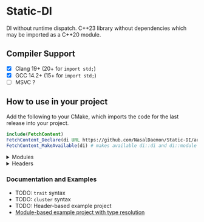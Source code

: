 # Static-DI
DI without runtime dispatch. C++23 library without dependencies which may be imported as a C++20 module.

## Compiler Support
- [x] Clang 19+ (20+ for `import std;`)
- [x] GCC 14.2+ (15+ for `import std;`)
- [ ] MSVC ?

## How to use in your project
Add the following to your CMake, which imports the code for the last release into your project.
```CMake
include(FetchContent)
FetchContent_Declare(di URL https://github.com/NasalDaemon/Static-DI/archive/refs/tags/latest.tar.gz)
FetchContent_MakeAvailable(di) # makes available di::di and di::module
```
<details>
<summary>Modules</summary>

### Modules
You can link the modularized library (so you can `import di;`), with
```CMake
target_link_library(your_modules_lib PUBLIC di::module)
```
To generate .ixx files from .ixx.dig files and add them to the target:
```CMake
target_generate_di_modules(your_modules_lib [MODULE_DIR dir=${CMAKE_CURRENT_SOURCE_DIR}] [GLOB dir...] [FILES file...])
```
</details>
<details>
<summary>Headers</summary>

### Headers
You can link the header library (so you can `#include <di/di.hpp>`), with
```CMake
target_link_library(your_headers_lib PUBLIC di::di)
```
To generate .hxx files from .hxx.dig files and add them to the target with the same include path:
```CMake
target_generate_di_headers(your_headers_lib [INCLUDE_DIR dir=${CMAKE_CURRENT_SOURCE_DIR}] [GLOB dir...] [FILES file...])
```
<details>
<summary>Generating .cpp files for parallel compilation of nodes and faster incremental builds</summary>

#### Generating .cpp files

To generate graph.node.cpp files which instantiate your node.tpp implementation files for a specified graph, use `target_generate_di_src`. As each node TU will have visibility of all other nodes' headers (via the root cluster header which injects its Context), it is important for each node.hpp not to implement non-template functions, leaving as much of the implementation in the respective node.tpp file as possible (which should not be included anywhere).

By having each node.tpp implementation instantiated in a separate graph.node.cpp file, it allows all listed nodes to be compiled in parallel which can greatly speed up compilation. It also means that only one graph.node.cpp file will need to be recompiled if its respective node.tpp implementation changes, rather than all nodes in the graph, greatly improving incremental build times during development.
```
# Enable LTO so that inter-node function calls are inlined
set_property(TARGET your_headers_lib PROPERTY INTERPROCEDURAL_OPTIMIZATION TRUE)
# Alternatively, enable LTO for your whole project:
# set(INTERPROCEDURAL_OPTIMIZATION TRUE)

# Generate .cpp files for listed nodes and add them to the target
target_generate_di_src(your_headers_lib
    [UNITY]                                    # instantiate all nodes in a single .cpp file
    [ID unique]                                # needed if target_generate_di_src(...) is used more than once with the same GRAPH_HEADER
    [COMMON_HEADERS path/to/header.hpp...]     # other headers to include in all generated .cpp files
    GRAPH_HEADER your/app/cluster.hxx          # header containing the root cluster within which each listed node exists
    GRAPH_TYPE   di::Graph<your::app::Cluster> # the type of the graph within which each listed node has a context
    NODES                                      # List of pairs: node.path.from.root.cluster path/to/impl.tpp
        apple          your/app/apple.tpp
        orange         your/app/orange.tpp
        path.to.pear   your/app/pear.tpp
        all, in, one   your/app/all.tpp, your/app/in.tpp, your/app/one.tpp
        # nodes all+in+one to be instantiated in the same generated cpp
)
```
</details>
</details>

### Documentation and Examples
- TODO: `trait` syntax
- TODO: `cluster` syntax
- TODO: Header-based example project
- [Module-based example project with type resolution](examples/MODULES.md)
